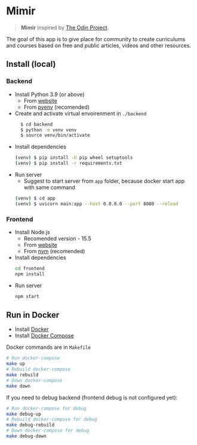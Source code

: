 # Mimir

> **Mimir** inspired by [The Odin Project](https://www.theodinproject.com/).

The goal of this app is to give place for community to create curriculums and
courses based on free and public articles, videos and other resources.

## Install (local)

### Backend

- Install Python 3.9 (or above)
  - From [website](https://www.python.org/downloads/)
  - From [pyenv](https://realpython.com/intro-to-pyenv/) (recomended)
- Create and activate virtual envoirenment in `./backend`
  ```bash
    $ cd backend
    $ python -m venv venv
    $ source venv/bin/activate
  ```
- Install dependencies
  ```bash
  (venv) $ pip install -U pip wheel setuptools
  (venv) $ pip install -r requirements.txt
  ```
- Run server
  - Suggest to start server from `app` folder, because docker start app with same command
  ```bash
  (venv) $ cd app
  (venv) $ uvicorn main:app --host 0.0.0.0 --port 8080 --reload
  ```

### Frontend

- Install Node.js
  - Recomended version - 15.5
  - From [website](https://nodejs.org/en/)
  - From [nvm](https://github.com/nvm-sh/nvm) (recomended)
- Install dependencies
  ```bash
  cd frontend
  npm install
  ```
- Run server
  ```bash
  npm start
  ```

## Run in Docker

- Install [Docker](https://docs.docker.com/get-docker/)
- Install [Docker Compose](https://docs.docker.com/compose/install/)

Docker commands are in `Makefile`

```sh
# Run docker-compose
make up
# Rebuild docker-compose
make rebuild
# Down docker-compose
make down
```

If you need to debug backend (frontend debug is not configured yet):

```sh
# Run docker-compose for debug
make debug-up
# Rebuild docker-compose for debug
make debug-rebuild
# Down docker-compose for debug
make debug-down
```
